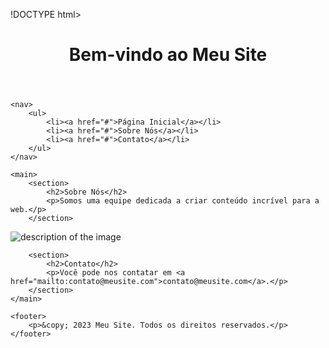 !DOCTYPE html>
<html>
<head>
    <meta charset="UTF-8">
    <title>Meu Site</title>
    <link rel="stylesheet" type="text/css" href="styles.css">
</head>
<body>
    <header>
        <h1>Bem-vindo ao Meu Site</h1>
    </header>
    
    <nav>
        <ul>
            <li><a href="#">Página Inicial</a></li>
            <li><a href="#">Sobre Nós</a></li>
            <li><a href="#">Contato</a></li>
        </ul>
    </nav>
    
    <main>
        <section>
            <h2>Sobre Nós</h2>
            <p>Somos uma equipe dedicada a criar conteúdo incrível para a web.</p>
        </section>
<img src="dowloand.jpeg" alt="description of the image">
        
        <section>
            <h2>Contato</h2>
            <p>Você pode nos contatar em <a href="mailto:contato@meusite.com">contato@meusite.com</a>.</p>
        </section>
    </main>
    
    <footer>
        <p>&copy; 2023 Meu Site. Todos os direitos reservados.</p>
    </footer>
</body>
</html>
